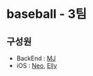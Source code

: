 # baseball - 3팀
## 구성원

- BackEnd : [MJ](https://github.com/MJbae)
- iOS : [Neo](https://github.com/HoonHaChoi), [Elly](https://github.com/ellyheetov)

